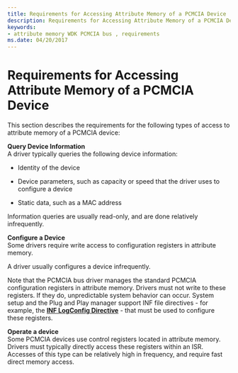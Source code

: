 ```yaml
---
title: Requirements for Accessing Attribute Memory of a PCMCIA Device
description: Requirements for Accessing Attribute Memory of a PCMCIA Device
keywords:
- attribute memory WDK PCMCIA bus , requirements
ms.date: 04/20/2017
---
```


# Requirements for Accessing Attribute Memory of a PCMCIA Device





This section describes the requirements for the following types of access to attribute memory of a PCMCIA device:

<a href="" id="query-device-information"></a>**Query Device Information**  
A driver typically queries the following device information:

-   Identity of the device

-   Device parameters, such as capacity or speed that the driver uses to configure a device

-   Static data, such as a MAC address

Information queries are usually read-only, and are done relatively infrequently.

<a href="" id="configure-a-device"></a>**Configure a Device**  
Some drivers require write access to configuration registers in attribute memory.

A driver usually configures a device infrequently.

Note that the PCMCIA bus driver manages the standard PCMCIA configuration registers in attribute memory. Drivers must not write to these registers. If they do, unpredictable system behavior can occur. System setup and the Plug and Play manager support INF file directives - for example, the [**INF LogConfig Directive**](../install/inf-logconfig-directive.md) - that must be used to configure these registers.

<a href="" id="operate-a-device"></a>**Operate a device**  
Some PCMCIA devices use control registers located in attribute memory. Drivers must typically directly access these registers within an ISR. Accesses of this type can be relatively high in frequency, and require fast direct memory access.

 

